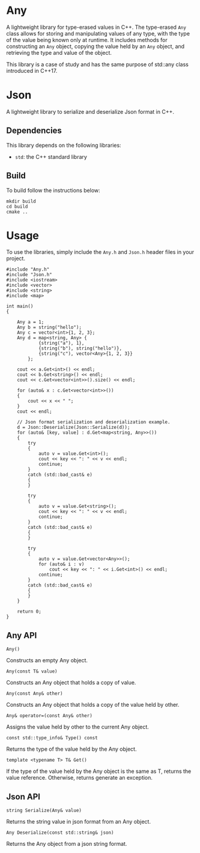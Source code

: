 # Any
A lightweight library for type-erased values in C++.
The type-erased `Any` class allows for storing and manipulating values of any type, with the type of the value being known only at runtime. It includes methods for constructing an `Any` object, copying the value held by an  `Any` object, and retrieving the type and value of the object.

This library is a case of study and has the same purpose of std::any class introduced in C++17.

# Json
A lightweight library to serialize and deserialize Json format in C++.

## Dependencies
This library depends on the following libraries:

* `std`: the C++ standard library

## Build
To build follow the instructions below:
```
mkdir build
cd build
cmake ..
```

# Usage
To use the libraries, simply include the `Any.h` and `Json.h` header files in your project.
```
#include "Any.h"
#include "Json.h"
#include <iostream>
#include <vector>
#include <string>
#include <map>

int main()
{

    Any a = 1;
    Any b = string("hello");
    Any c = vector<int>{1, 2, 3};
    Any d = map<string, Any> { 
            {string("a"), 1}, 
            {string("b"), string("hello")}, 
            {string("c"), vector<Any>{1, 2, 3}} 
        };

    cout << a.Get<int>() << endl;
    cout << b.Get<string>() << endl;
    cout << c.Get<vector<int>>().size() << endl;

    for (auto& x : c.Get<vector<int>>())
    { 
        cout << x << " "; 
    } 
    cout << endl;

    // Json format serialization and deserialization example.
    d = Json::Deserialize(Json::Serialize(d));
    for (auto& [key, value] : d.Get<map<string, Any>>())
    {
        try
        {
            auto v = value.Get<int>();
            cout << key << ": " << v << endl;
            continue;
        }
        catch (std::bad_cast& e)
        {
        }

        try
        {
            auto v = value.Get<string>();
            cout << key << ": " << v << endl;
            continue;
        }
        catch (std::bad_cast& e)
        {
        }

        try
        {
            auto v = value.Get<vector<Any>>();
            for (auto& i : v)
                cout << key << ": " << i.Get<int>() << endl;
            continue;
        }
        catch (std::bad_cast& e)
        {
        }
    }

    return 0;
}
````
## Any API

```
Any()
```
Constructs an empty Any object.


```
Any(const T& value)
```
Constructs an Any object that holds a copy of value.


```
Any(const Any& other)
```
Constructs an Any object that holds a copy of the value held by other.


```
Any& operator=(const Any& other)
```
Assigns the value held by other to the current Any object.


```
const std::type_info& Type() const
```
Returns the type of the value held by the Any object.


```
template <typename T> T& Get()
```
If the type of the value held by the Any object is the same as T, returns the value reference. Otherwise, returns generate an exception.

## Json API

```
string Serialize(Any& value)
```
Returns the string value in json format from an Any object.

```
Any Deserialize(const std::string& json)
```
Returns the Any object from a json string format.
